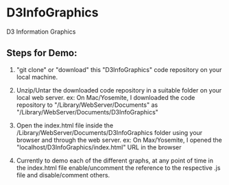 # D3InfoGraphics
D3 Information Graphics

Steps for Demo:
---------------

1. "git clone" or "download" this "D3InfoGraphics" code repository on your local machine.

2. Unzip/Untar the downloaded code repository in a suitable folder on your local web server.
ex: On Mac/Yosemite, I downloaded the code repository to "/Library/WebServer/Documents" as 
"/Library/WebServer/Documents/D3InfoGraphics"

3. Open the index.html file inside the /Library/WebServer/Documents/D3InfoGraphics folder 
using your browser and through the web server.
ex: On Max/Yosemite, I opened the "localhost/D3InfoGraphics/index.html" URL in the browser

4. Currently to demo each of the different graphs, at any point of time in the index.html file 
enable/uncomment the reference to the respective .js file and disable/comment others.


